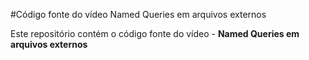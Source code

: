 #Código fonte do vídeo Named Queries em arquivos externos

Este repositório contém o código fonte do vídeo - **Named Queries em arquivos externos**
